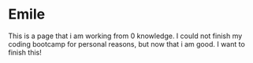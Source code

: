 # Emile
This is a page that i am working from 0 knowledge. I could not finish my coding bootcamp for personal reasons, but now that i am good. I want to finish this! 
